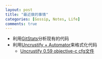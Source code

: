 ```yaml
---
layout: post
title: "最近做的事情"
categories: [Gossip, Notes, Life]
comments: true
---
```

* 利用[GitStats](https://github.com/trybeee/GitStats)分析现有的代码
* 利用[Uncrustify + Automator](https://github.com/tonyarnold/Xcode-4-Uncrustify-Automator-Services)来格式化代码
	* [Uncrustify 0.59 objective-c cfg文件](https://gist.github.com/3742206.js)